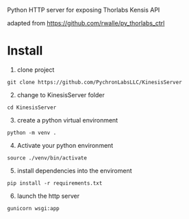 Python HTTP server for exposing Thorlabs Kensis API

adapted from https://github.com/rwalle/py_thorlabs_ctrl





# Install
1. clone project
```
git clone https://github.com/PychronLabsLLC/KinesisServer
```
2. change to KinesisServer folder
```
cd KinesisServer
```
3. create a python virtual environment
```
python -m venv .
```
4. Activate your python environment
```
source ./venv/bin/activate
```
5. install dependencies into the enviroment
```
pip install -r requirements.txt
```
6. launch the http server
```
gunicorn wsgi:app
```
